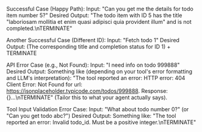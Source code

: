 Successful Case (Happy Path):
Input: "Can you get me the details for todo item number 5?"
Desired Output: "The todo item with ID 5 has the title "laboriosam mollitia et enim quasi adipisci quia provident illum" and is not completed.\nTERMINATE"

Another Successful Case (Different ID):
Input: "Fetch todo 1"
Desired Output: (The corresponding title and completion status for ID 1) + TERMINATE

API Error Case (e.g., Not Found):
Input: "I need info on todo 999888"
Desired Output: Something like (depending on your tool's error formatting and LLM's interpretation): "The tool reported an error: HTTP error: 404 Client Error: Not Found for url: https://jsonplaceholder.typicode.com/todos/999888. Response: {}...\nTERMINATE" (Tailor this to what your agent actually says).

Tool Input Validation Error Case:
Input: "What about todo number 0?" (or "Can you get todo abc?")
Desired Output: Something like: "The tool reported an error: Invalid todo_id. Must be a positive integer.\nTERMINATE"